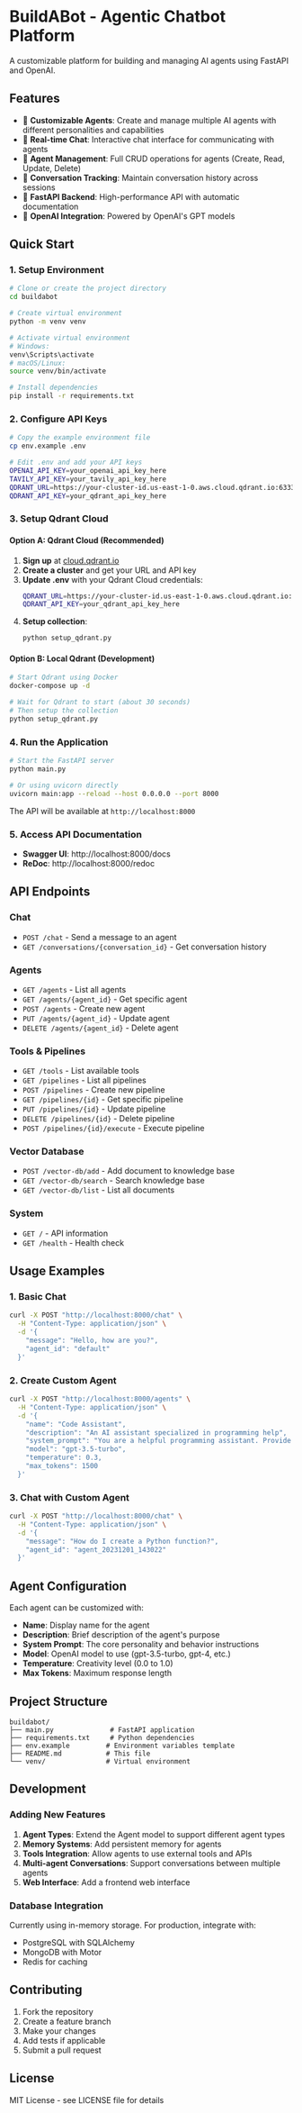 # BuildABot - Agentic Chatbot Platform

A customizable platform for building and managing AI agents using FastAPI and OpenAI.

## Features

- 🤖 **Customizable Agents**: Create and manage multiple AI agents with different personalities and capabilities
- 💬 **Real-time Chat**: Interactive chat interface for communicating with agents
- 🔧 **Agent Management**: Full CRUD operations for agents (Create, Read, Update, Delete)
- 🎯 **Conversation Tracking**: Maintain conversation history across sessions
- 🚀 **FastAPI Backend**: High-performance API with automatic documentation
- 🔌 **OpenAI Integration**: Powered by OpenAI's GPT models

## Quick Start

### 1. Setup Environment

```bash
# Clone or create the project directory
cd buildabot

# Create virtual environment
python -m venv venv

# Activate virtual environment
# Windows:
venv\Scripts\activate
# macOS/Linux:
source venv/bin/activate

# Install dependencies
pip install -r requirements.txt
```

### 2. Configure API Keys

```bash
# Copy the example environment file
cp env.example .env

# Edit .env and add your API keys
OPENAI_API_KEY=your_openai_api_key_here
TAVILY_API_KEY=your_tavily_api_key_here
QDRANT_URL=https://your-cluster-id.us-east-1-0.aws.cloud.qdrant.io:6333
QDRANT_API_KEY=your_qdrant_api_key_here
```

### 3. Setup Qdrant Cloud

#### Option A: Qdrant Cloud (Recommended)
1. **Sign up** at [cloud.qdrant.io](https://cloud.qdrant.io)
2. **Create a cluster** and get your URL and API key
3. **Update .env** with your Qdrant Cloud credentials:
   ```bash
   QDRANT_URL=https://your-cluster-id.us-east-1-0.aws.cloud.qdrant.io:6333
   QDRANT_API_KEY=your_qdrant_api_key_here
   ```
4. **Setup collection**:
   ```bash
   python setup_qdrant.py
   ```

#### Option B: Local Qdrant (Development)
```bash
# Start Qdrant using Docker
docker-compose up -d

# Wait for Qdrant to start (about 30 seconds)
# Then setup the collection
python setup_qdrant.py
```

### 4. Run the Application

```bash
# Start the FastAPI server
python main.py

# Or using uvicorn directly
uvicorn main:app --reload --host 0.0.0.0 --port 8000
```

The API will be available at `http://localhost:8000`

### 5. Access API Documentation

- **Swagger UI**: http://localhost:8000/docs
- **ReDoc**: http://localhost:8000/redoc

## API Endpoints

### Chat
- `POST /chat` - Send a message to an agent
- `GET /conversations/{conversation_id}` - Get conversation history

### Agents
- `GET /agents` - List all agents
- `GET /agents/{agent_id}` - Get specific agent
- `POST /agents` - Create new agent
- `PUT /agents/{agent_id}` - Update agent
- `DELETE /agents/{agent_id}` - Delete agent

### Tools & Pipelines
- `GET /tools` - List available tools
- `GET /pipelines` - List all pipelines
- `POST /pipelines` - Create new pipeline
- `GET /pipelines/{id}` - Get specific pipeline
- `PUT /pipelines/{id}` - Update pipeline
- `DELETE /pipelines/{id}` - Delete pipeline
- `POST /pipelines/{id}/execute` - Execute pipeline

### Vector Database
- `POST /vector-db/add` - Add document to knowledge base
- `GET /vector-db/search` - Search knowledge base
- `GET /vector-db/list` - List all documents

### System
- `GET /` - API information
- `GET /health` - Health check

## Usage Examples

### 1. Basic Chat

```bash
curl -X POST "http://localhost:8000/chat" \
  -H "Content-Type: application/json" \
  -d '{
    "message": "Hello, how are you?",
    "agent_id": "default"
  }'
```

### 2. Create Custom Agent

```bash
curl -X POST "http://localhost:8000/agents" \
  -H "Content-Type: application/json" \
  -d '{
    "name": "Code Assistant",
    "description": "An AI assistant specialized in programming help",
    "system_prompt": "You are a helpful programming assistant. Provide clear code examples and explanations.",
    "model": "gpt-3.5-turbo",
    "temperature": 0.3,
    "max_tokens": 1500
  }'
```

### 3. Chat with Custom Agent

```bash
curl -X POST "http://localhost:8000/chat" \
  -H "Content-Type: application/json" \
  -d '{
    "message": "How do I create a Python function?",
    "agent_id": "agent_20231201_143022"
  }'
```

## Agent Configuration

Each agent can be customized with:

- **Name**: Display name for the agent
- **Description**: Brief description of the agent's purpose
- **System Prompt**: The core personality and behavior instructions
- **Model**: OpenAI model to use (gpt-3.5-turbo, gpt-4, etc.)
- **Temperature**: Creativity level (0.0 to 1.0)
- **Max Tokens**: Maximum response length

## Project Structure

```
buildabot/
├── main.py              # FastAPI application
├── requirements.txt     # Python dependencies
├── env.example         # Environment variables template
├── README.md           # This file
└── venv/               # Virtual environment
```

## Development

### Adding New Features

1. **Agent Types**: Extend the Agent model to support different agent types
2. **Memory Systems**: Add persistent memory for agents
3. **Tools Integration**: Allow agents to use external tools and APIs
4. **Multi-agent Conversations**: Support conversations between multiple agents
5. **Web Interface**: Add a frontend web interface

### Database Integration

Currently using in-memory storage. For production, integrate with:
- PostgreSQL with SQLAlchemy
- MongoDB with Motor
- Redis for caching

## Contributing

1. Fork the repository
2. Create a feature branch
3. Make your changes
4. Add tests if applicable
5. Submit a pull request

## License

MIT License - see LICENSE file for details
